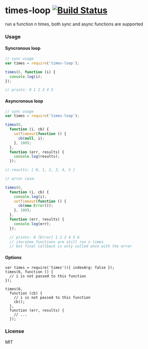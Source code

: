# times-loop [![Build Status](https://travis-ci.org/tjmehta/times-loop.svg?branch=master)](https://travis-ci.org/tjmehta/times-loop)
run a function n times, both sync and async functions are supported

### Usage

#### Syncronous loop
```js
// sync usage
var times = require('times-loop');

times(6, function (i) {
  console.log(i);
});

// prints: 0 1 2 3 4 5
```

#### Asyncronous loop
```js
// sync usage
var times = require('times-loop');

times(6,
  function (i, cb) {
    setTimeout(function () {
      cb(null, i);
    }, 100);
  },
  function (err, results) {
    console.log(results);
  });

// results: [ 0, 1, 2, 3, 4, 5 ]

// error case:

times(6,
  function (i, cb) {
    console.log(i);
    setTimeout(function () {
      cb(new Error());
    }, 100);
  },
  function (err, results) {
    console.log(err);
  });

  // prints: 0 [Error] 1 2 3 4 5 6
  // iteratee functions are still run n times
  // but final callback is only called once with the error
```

#### Options
```
var times = require('times')({ indexArg: false });
times(6, function () {
  // i is not passed to this function
});

times(6,
  function (cb) {
    // i is not passed to this function
    cb();
  },
  function (err, results) {
    // ...
  });
```

### License
MIT